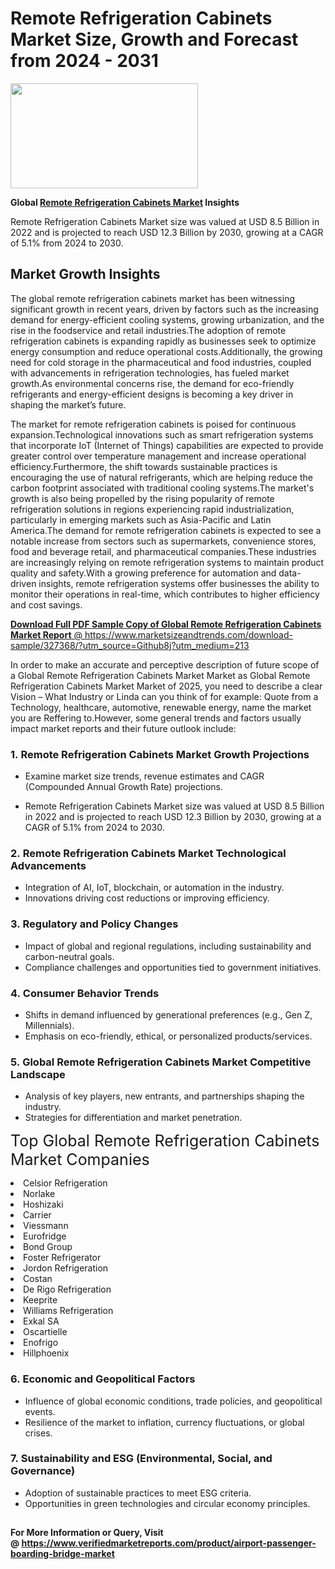<H1>Remote Refrigeration Cabinets Market Size, Growth and Forecast from 2024 - 2031</H1><img class="aligncenter size-medium wp-image-584254" src="https://thirdeyenews.in/wp-content/uploads/2024/09/Global-Market-Research-300x168.jpeg" alt="" width="300" height="168" /><p><strong>Global&nbsp;<a href="https://www.marketsizeandtrends.com/download-sample/327368/?utm_source=Github8j?utm_medium=213">Remote Refrigeration Cabinets Market</a> Insights</strong></p><p>Remote Refrigeration Cabinets Market size was valued at USD 8.5 Billion in 2022 and is projected to reach USD 12.3 Billion by 2030, growing at a CAGR of 5.1% from 2024 to 2030.</p><p><h2>Market Growth Insights</h2> The global remote refrigeration cabinets market has been witnessing significant growth in recent years, driven by factors such as the increasing demand for energy-efficient cooling systems, growing urbanization, and the rise in the foodservice and retail industries.The adoption of remote refrigeration cabinets is expanding rapidly as businesses seek to optimize energy consumption and reduce operational costs.Additionally, the growing need for cold storage in the pharmaceutical and food industries, coupled with advancements in refrigeration technologies, has fueled market growth.As environmental concerns rise, the demand for eco-friendly refrigerants and energy-efficient designs is becoming a key driver in shaping the market’s future.<p><a href="#"></a></p> The market for remote refrigeration cabinets is poised for continuous expansion.Technological innovations such as smart refrigeration systems that incorporate IoT (Internet of Things) capabilities are expected to provide greater control over temperature management and increase operational efficiency.Furthermore, the shift towards sustainable practices is encouraging the use of natural refrigerants, which are helping reduce the carbon footprint associated with traditional cooling systems.The market's growth is also being propelled by the rising popularity of remote refrigeration solutions in regions experiencing rapid industrialization, particularly in emerging markets such as Asia-Pacific and Latin America.The demand for remote refrigeration cabinets is expected to see a notable increase from sectors such as supermarkets, convenience stores, food and beverage retail, and pharmaceutical companies.These industries are increasingly relying on remote refrigeration systems to maintain product quality and safety.With a growing preference for automation and data-driven insights, remote refrigeration systems offer businesses the ability to monitor their operations in real-time, which contributes to higher efficiency and cost savings.<p><a href="#"></p><p><span class=""><strong>Download Full PDF Sample Copy of Global Remote Refrigeration Cabinets Market Report</strong> @ <a href="https://www.marketsizeandtrends.com/download-sample/327368/?utm_source=Github8j?utm_medium=213" target="_blank">https://www.marketsizeandtrends.com/download-sample/327368/?utm_source=Github8j?utm_medium=213</a></span></p><p>In order to make an accurate and perceptive description of future scope of a Global&nbsp;Remote Refrigeration Cabinets Market Market as Global&nbsp;Remote Refrigeration Cabinets Market Market of 2025, you need to describe a clear Vision &ndash; What Industry or Linda can you think of for example: Quote from a Technology, healthcare, automotive, renewable energy, name the market you are Reffering to.However, some general trends and factors usually impact market reports and their future outlook include:</p><h3>1.&nbsp;<strong>Remote Refrigeration Cabinets Market Growth Projections</strong></h3><ul><li>Examine market size trends, revenue estimates and CAGR (Compounded Annual Growth Rate) projections.</li><li><p>Remote Refrigeration Cabinets Market size was valued at USD 8.5 Billion in 2022 and is projected to reach USD 12.3 Billion by 2030, growing at a CAGR of 5.1% from 2024 to 2030.</p></li></ul><h3>2.&nbsp;<strong>Remote Refrigeration Cabinets Market Technological Advancements</strong></h3><ul><li>Integration of AI, IoT, blockchain, or automation in the industry.</li><li>Innovations driving cost reductions or improving efficiency.</li></ul><h3>3.&nbsp;<strong>Regulatory and Policy Changes</strong></h3><ul><li>Impact of global and regional regulations, including sustainability and carbon-neutral goals.</li><li>Compliance challenges and opportunities tied to government initiatives.</li></ul><h3>4.&nbsp;<strong>Consumer Behavior Trends</strong></h3><ul><li>Shifts in demand influenced by generational preferences (e.g., Gen Z, Millennials).</li><li>Emphasis on eco-friendly, ethical, or personalized products/services.</li></ul><h3>5.&nbsp;<strong>Global Remote Refrigeration Cabinets Market Competitive Landscape</strong></h3><ul><li>Analysis of key players, new entrants, and partnerships shaping the industry.</li><li>Strategies for differentiation and market penetration.</li></ul><p data-pm-slice="1 1 []"><span style="color: inherit; font-family: inherit; font-size: 25px;">Top Global Remote Refrigeration Cabinets Market Companies</span></p><div class="" data-test-id=""><p><li>Celsior Refrigeration</li><li> Norlake</li><li> Hoshizaki</li><li> Carrier</li><li> Viessmann</li><li> Eurofridge</li><li> Bond Group</li><li> Foster Refrigerator</li><li> Jordon Refrigeration</li><li> Costan</li><li> De Rigo Refrigeration</li><li> Keeprite</li><li> Williams Refrigeration</li><li> Exkal SA</li><li> Oscartielle</li><li> Enofrigo</li><li> Hillphoenix</li></p></div><h3>6.&nbsp;<strong>Economic and Geopolitical Factors</strong></h3><ul><li>Influence of global economic conditions, trade policies, and geopolitical events.</li><li>Resilience of the market to inflation, currency fluctuations, or global crises.</li></ul><h3>7.&nbsp;<strong>Sustainability and ESG (Environmental, Social, and Governance)</strong></h3><ul><li>Adoption of sustainable practices to meet ESG criteria.</li><li>Opportunities in green technologies and circular economy principles.</li></ul><h2><strong style="font-size: 14px;">For More Information or Query, Visit @&nbsp;</strong><a style="background-color: #ffffff; font-size: 14px;" href="https://www.marketsizeandtrends.com/report/remote-refrigeration-cabinets-market/" target="_blank">https://www.verifiedmarketreports.com/product/airport-passenger-boarding-bridge-market</a></h2>